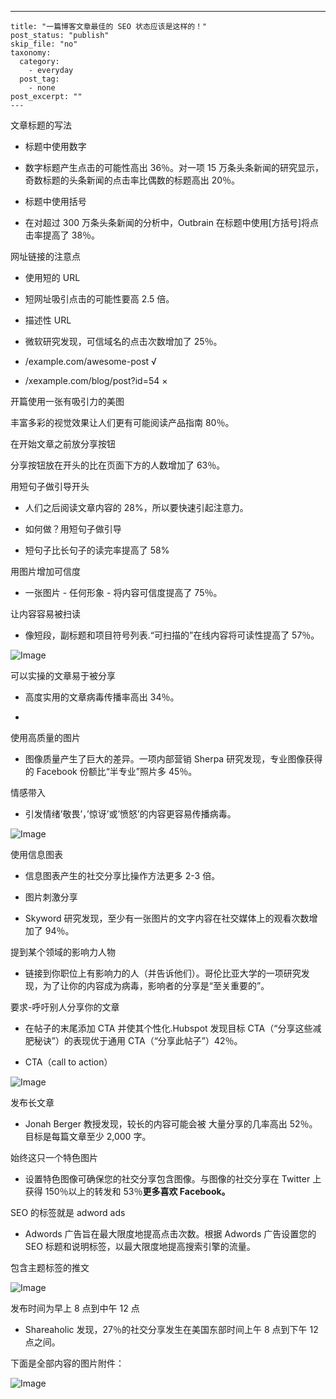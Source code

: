 ---
    title: "一篇博客文章最佳的 SEO 状态应该是这样的！"
    post_status: "publish"
    skip_file: "no"
    taxonomy:
      category:
        - everyday
      post_tag:
        - none
    post_excerpt: ""
    ---
文章标题的写法

* 标题中使用数字

* 数字标题产生点击的可能性高出 36％。对一项 15 万条头条新闻的研究显示，奇数标题的头条新闻的点击率比偶数的标题高出 20％。

* 标题中使用括号

* 在对超过 300 万条头条新闻的分析中，Outbrain 在标题中使用[方括号]将点击率提高了 38％。

网址链接的注意点

* 使用短的 URL

* 短网址吸引点击的可能性要高 2.5 倍。

* 描述性 URL

* 微软研究发现，可信域名的点击次数增加了 25％。

* /example.com/awesome-post √

* /xexample.com/blog/post?id=54 ×

开篇使用一张有吸引力的美图

丰富多彩的视觉效果让人们更有可能阅读产品指南 80％。

在开始文章之前放分享按钮

分享按钮放在开头的比在页面下方的人数增加了 63％。

用短句子做引导开头

* 人们之后阅读文章内容的 28%，所以要快速引起注意力。

* 如何做？用短句子做引导

* 短句子比长句子的读完率提高了 58%

用图片增加可信度

* 一张图片 - 任何形象 - 将内容可信度提高了 75％。

让内容容易被扫读

* 像短段，副标题和项目符号列表.“可扫描的”在线内容将可读性提高了 57％。

![Image](https://fendou.la/wp-content/uploads/2021/01/982ca83afdfc9c7fc96faf387f7bef24.png)

可以实操的文章易于被分享

* 高度实用的文章病毒传播率高出 34％。

* 

使用高质量的图片

* 图像质量产生了巨大的差异。一项内部营销 Sherpa 研究发现，专业图像获得的 Facebook 份额比“半专业”照片多 45％。

情感带入

* 引发情绪’敬畏’，’惊讶’或’愤怒’的内容更容易传播病毒。

![Image](https://fendou.la/wp-content/uploads/2021/01/e1668b97f2534dfdb7a06a9b93ffe93f.png)

使用信息图表

* 信息图表产生的社交分享比操作方法更多 2-3 倍。

* 图片刺激分享

* Skyword 研究发现，至少有一张图片的文字内容在社交媒体上的观看次数增加了 94％。

提到某个领域的影响力人物

* 链接到你职位上有影响力的人（并告诉他们）。哥伦比亚大学的一项研究发现，为了让你的内容成为病毒，影响者的分享是“至关重要的”。

要求-呼吁别人分享你的文章

* 在帖子的末尾添加 CTA 并使其个性化.Hubspot 发现目标 CTA（“分享这些减肥秘诀”）的表现优于通用 CTA（“分享此帖子”）42％。

* CTA（call to action）

![Image](https://fendou.la/wp-content/uploads/2021/01/f7f7ed1766fecef2a26f061e4c158c82.png)

发布长文章

* Jonah Berger 教授发现，较长的内容可能会被 大量分享的几率高出 52％。目标是每篇文章至少 2,000 字。

始终这只一个特色图片

* 设置特色图像可确保您的社交分享包含图像。与图像的社交分享在 Twitter 上获得 150％以上的转发和 53％**更多喜欢 Facebook。**

SEO 的标签就是 adword ads

* Adwords 广告旨在最大限度地提高点击次数。根据 Adwords 广告设置您的 SEO 标题和说明标签，以最大限度地提高搜索引擎的流量。

包含主题标签的推文

![Image](https://fendou.la/wp-content/uploads/2021/01/daef07467b7b6aee4c7306f9c725f1a6.png)

发布时间为早上 8 点到中午 12 点

* Shareaholic 发现，27％的社交分享发生在美国东部时间上午 8 点到下午 12 点之间。

下面是全部内容的图片附件：

![Image](https://fendou.la/wp-content/uploads/2021/01/f43feba72c3939f74ec41cdc8577cf62.png)